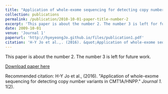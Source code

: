 ```yaml
---
title: "Application of whole-exome sequencing for detecting copy number variants in CMT1A/HNPP"
collection: publications
permalink: /publication/2010-10-01-paper-title-number-2
excerpt: 'This paper is about the number 2. The number 3 is left for future work.'
date: 2009-10-01
venue: 'Journal 1'
paperurl: 'http://hyeyeongJo.github.io/files/publication1.pdf'
citation: 'H-Y Jo et al.,. (2016). &quot;Application of whole-exome sequencing for detecting copy number variants in CMT1A/HNPP.&quot; <i>Journal 1</i>. 1(2).'
---
```

This paper is about the number 2. The number 3 is left for future work.

[Download paper here](http://hyeyeongJo.github.io/files/publication1.pdf)

Recommended citation: H-Y Jo et al., (2016). "Application of whole-exome sequencing for detecting copy number variants in CMT1A/HNPP." <i>Journal 1</i>. 1(2).